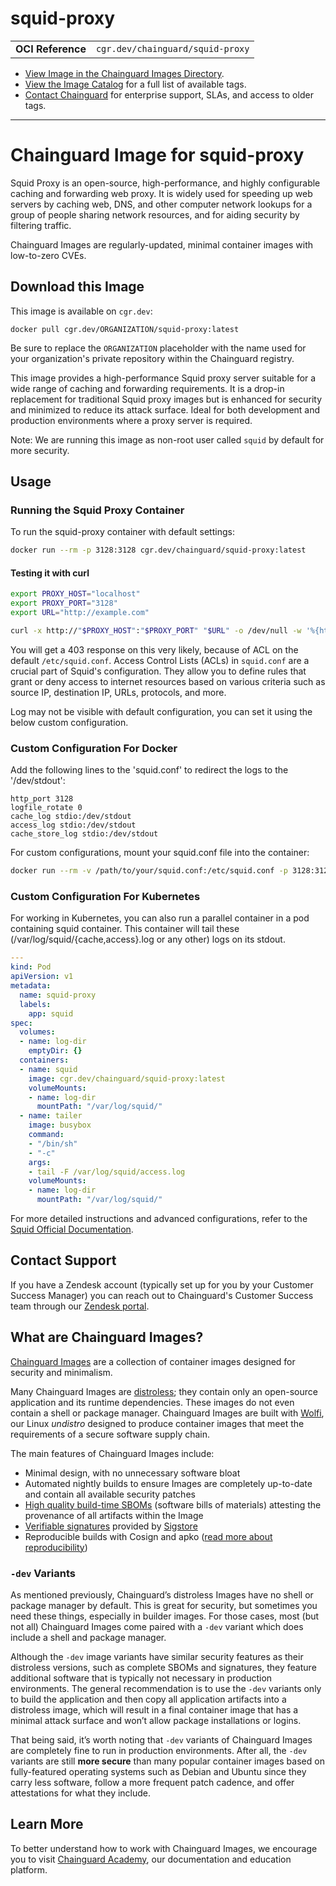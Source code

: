 <!--monopod:start-->
# squid-proxy
| | |
| - | - |
| **OCI Reference** | `cgr.dev/chainguard/squid-proxy` |


* [View Image in the Chainguard Images Directory](https://images.chainguard.dev/directory/image/squid-proxy/overview).
* [View the Image Catalog](https://console.chainguard.dev/images/catalog) for a full list of available tags.
* [Contact Chainguard](https://www.chainguard.dev/chainguard-images) for enterprise support, SLAs, and access to older tags.

---
<!--monopod:end-->

<!--overview:start-->
# Chainguard Image for squid-proxy

Squid Proxy is an open-source, high-performance, and highly configurable caching and forwarding web proxy. It is widely used for speeding up web servers by caching web, DNS, and other computer network lookups for a group of people sharing network resources, and for aiding security by filtering traffic.

Chainguard Images are regularly-updated, minimal container images with low-to-zero CVEs.
<!--overview:end-->

<!--getting:start-->
## Download this Image
This image is available on `cgr.dev`:

```
docker pull cgr.dev/ORGANIZATION/squid-proxy:latest
```

Be sure to replace the `ORGANIZATION` placeholder with the name used for your organization's private repository within the Chainguard registry.
<!--getting:end-->

<!--body:start-->
This image provides a high-performance Squid proxy server suitable for a wide range of caching and forwarding requirements. It is a drop-in replacement for traditional Squid proxy images but is enhanced for security and minimized to reduce its attack surface. Ideal for both development and production environments where a proxy server is required.

Note: We are running this image as non-root user called `squid` by default for more security.

## Usage

### Running the Squid Proxy Container
To run the squid-proxy container with default settings:

```bash
docker run --rm -p 3128:3128 cgr.dev/chainguard/squid-proxy:latest
```

#### Testing it with curl

```bash
export PROXY_HOST="localhost"
export PROXY_PORT="3128"
export URL="http://example.com"

curl -x http://"$PROXY_HOST":"$PROXY_PORT" "$URL" -o /dev/null -w '%{http_code}\n' -s
```

You will get a 403 response on this very likely, because of ACL on the default `/etc/squid.conf`. Access Control Lists (ACLs) in `squid.conf` are a crucial part of Squid's configuration. They allow you to define rules that grant or deny access to internet resources based on various criteria such as source IP, destination IP, URLs, protocols, and more.

Log may not be visible with default configuration, you can set it using the below custom configuration.

### Custom Configuration For Docker

Add the following lines to the 'squid.conf' to redirect the logs to the '/dev/stdout':

```
http_port 3128
logfile_rotate 0
cache_log stdio:/dev/stdout
access_log stdio:/dev/stdout
cache_store_log stdio:/dev/stdout
```

For custom configurations, mount your squid.conf file into the container:

```bash
docker run --rm -v /path/to/your/squid.conf:/etc/squid.conf -p 3128:3128 cgr.dev/chainguard/squid-proxy:latest
```

### Custom Configuration For Kubernetes

For working in Kubernetes, you can also run a parallel container in a pod containing squid container. This container will tail these (/var/log/squid/{cache,access}.log or any other) logs on its stdout.

```yaml
---
kind: Pod
apiVersion: v1
metadata:
  name: squid-proxy
  labels:
    app: squid
spec:
  volumes:
  - name: log-dir
    emptyDir: {}
  containers:
  - name: squid
    image: cgr.dev/chainguard/squid-proxy:latest
    volumeMounts:
    - name: log-dir
      mountPath: "/var/log/squid/"
  - name: tailer
    image: busybox
    command:
    - "/bin/sh"
    - "-c"
    args:
    - tail -F /var/log/squid/access.log
    volumeMounts:
    - name: log-dir
      mountPath: "/var/log/squid/"
```

For more detailed instructions and advanced configurations, refer to the [Squid Official Documentation](https://www.squid-cache.org/Doc/).
<!--body:end-->

## Contact Support

If you have a Zendesk account (typically set up for you by your Customer Success Manager) you can reach out to Chainguard's Customer Success team through our [Zendesk portal](https://support.chainguard.dev/hc/en-us).

## What are Chainguard Images?

[Chainguard Images](https://www.chainguard.dev/chainguard-images?utm_source=readmes) are a collection of container images designed for security and minimalism.

Many Chainguard Images are [distroless](https://edu.chainguard.dev/chainguard/chainguard-images/getting-started-distroless/); they contain only an open-source application and its runtime dependencies. These images do not even contain a shell or package manager. Chainguard Images are built with [Wolfi](https://edu.chainguard.dev/open-source/wolfi/overview), our Linux _undistro_ designed to produce container images that meet the requirements of a secure software supply chain.

The main features of Chainguard Images include:

* Minimal design, with no unnecessary software bloat
* Automated nightly builds to ensure Images are completely up-to-date and contain all available security patches
* [High quality build-time SBOMs](https://edu.chainguard.dev/chainguard/chainguard-images/working-with-images/retrieve-image-sboms/) (software bills of materials) attesting the provenance of all artifacts within the Image
* [Verifiable signatures](https://edu.chainguard.dev/chainguard/chainguard-images/working-with-images/retrieve-image-sboms/) provided by [Sigstore](https://edu.chainguard.dev/open-source/sigstore/cosign/an-introduction-to-cosign/)
* Reproducible builds with Cosign and apko ([read more about reproducibility](https://www.chainguard.dev/unchained/reproducing-chainguards-reproducible-image-builds))

### `-dev` Variants

As mentioned previously, Chainguard’s distroless Images have no shell or package manager by default. This is great for security, but sometimes you need these things, especially in builder images. For those cases, most (but not all) Chainguard Images come paired with a `-dev` variant which does include a shell and package manager.

Although the `-dev` image variants have similar security features as their distroless versions, such as complete SBOMs and signatures, they feature additional software that is typically not necessary in production environments. The general recommendation is to use the `-dev` variants only to build the application and then copy all application artifacts into a distroless image, which will result in a final container image that has a minimal attack surface and won’t allow package installations or logins.

That being said, it’s worth noting that `-dev` variants of Chainguard Images are completely fine to run in production environments. After all, the `-dev` variants are still **more secure** than many popular container images based on fully-featured operating systems such as Debian and Ubuntu since they carry less software, follow a more frequent patch cadence, and offer attestations for what they include.

## Learn More

To better understand how to work with Chainguard Images, we encourage you to visit [Chainguard Academy](https://edu.chainguard.dev/), our documentation and education platform.